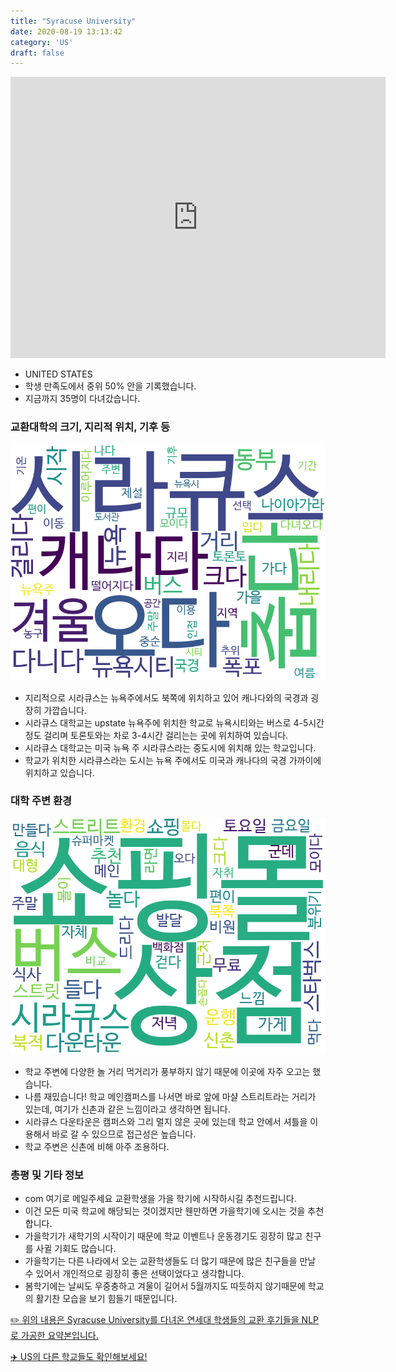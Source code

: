 ```yaml
---
title: "Syracuse University"
date: 2020-08-19 13:13:42
category: 'US'
draft: false
---
```


<iframe
width="600"
height="450"
frameborder="0" style="border:0"
src="https://www.google.com/maps/embed/v1/place?key=AIzaSyC9e1AME-pVmWC4hBpFdu5S4dKzyepa3HQ&q=Syracuse+University&center=43.0391534,-76.1351158&zoom=14" allowfullscreen>
</iframe>

* UNITED STATES
* 학생 만족도에서 중위 50% 안을 기록했습니다.
* 지금까지 35명이 다녀갔습니다. 

### 교환대학의 크기, 지리적 위치, 기후 등

![gen_info-WordCloud](../univ_wordclouds_okt/gen_info/US000174_gen_info_okt.png)

* 지리적으로 시라큐스는 뉴욕주에서도 북쪽에 위치하고 있어 캐나다와의 국경과 굉장히 가깝습니다.
* 시라큐스 대학교는 upstate 뉴욕주에 위치한 학교로 뉴욕시티와는 버스로 4-5시간 정도 걸리며 토론토와는 차로 3-4시간 걸리는는 곳에 위치하여 있습니다.
* 시라큐스 대학교는 미국 뉴욕 주 시라큐스라는 중도시에 위치해 있는 학교입니다.
* 학교가 위치한 시라큐스라는 도시는 뉴욕 주에서도 미국과 캐나다의 국경 가까이에 위치하고 있습니다.


### 대학 주변 환경

![env_info-WordCloud](../univ_wordclouds_okt/env_info/US000174_env_info_okt.png)

* 학교 주변에 다양한 놀 거리 먹거리가 풍부하지 않기 때문에 이곳에 자주 오고는 했습니다.
* 나름 재밌습니다! 학교 메인캠퍼스를 나서면 바로 앞에 마샬 스트리트라는 거리가 있는데, 여기가 신촌과 같은 느낌이라고 생각하면 됩니다.
* 시라큐스 다운타운은 캠퍼스와 그리 멀지 않은 곳에 있는데 학교 안에서 셔틀을 이용해서 바로 갈 수 있으므로 접근성은 높습니다.
* 학교 주변은 신촌에 비해 아주 조용하다.


### 총평 및 기타 정보 
* com 여기로 메일주세요 교환학생을 가을 학기에 시작하시길 추천드립니다.
* 이건 모든 미국 학교에 해당되는 것이겠지만 웬만하면 가을학기에 오시는 것을 추천합니다.
* 가을학기가 새학기의 시작이기 때문에 학교 이벤트나 운동경기도 굉장히 많고 친구를 사귈 기회도 많습니다.
* 가을학기는 다른 나라에서 오는 교환학생들도 더 많기 때문에 많은 친구들을 만날 수 있어서 개인적으로 굉장히 좋은 선택이었다고 생각합니다.
* 봄학기에는 날씨도 우중충하고 겨울이 길어서 5월까지도 따듯하지 않기때문에 학교의 활기찬 모습을 보기 힘들기 때문입니다.


[✏️ 위의 내용은 Syracuse University를 다녀온 연세대 학생들의 교환 후기들을 NLP로 가공한 요약본입니다.](http://oia.yonsei.ac.kr/partner/expReport.asp?ucode=US000174&bgbn=A)

[✈️ US의 다른 학교들도 확인해보세요!](https://yonsei-exchange.netlify.app/?category=US)
